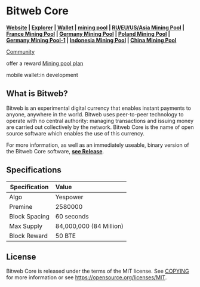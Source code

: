 Bitweb Core
=====================================

**[Website](http://www.bitwebcore.info/) | [Explorer](http://118.193.69.172:3002/)  | [Wallet](https://github.com/SACSaveCoin/BTE/releases) | [mining pool](http://118.193.69.172:8080/) | [RU/EU/US/Asia Mining Pool](https://pool.rplant.xyz/) | [France Mining Pool](https://pool-jg1000.fr/) | [Germany Mining Pool](http://miner123.win/) | [Poland Mining Pool](https://pool.coinsdev.pl/) | [Germany Mining Pool-1](https://murkapool.it/) | [Indonesia Mining Pool](https://idpool.xyz/) | [China Mining Pool](http://multi.walemo.com/)**

[Community](http://community.bitwebcore.info/)

offer a reward
[Mining pool plan](http://community.bitwebcore.info/d/1-mine-pool-construction-plan)

mobile wallet:in development


What is Bitweb?
------------------

Bitweb is an experimental digital currency that enables instant payments to
anyone, anywhere in the world. Bitweb uses peer-to-peer technology to operate
with no central authority: managing transactions and issuing money are carried
out collectively by the network. Bitweb Core is the name of open source
software which enables the use of this currency.

For more information, as well as an immediately useable, binary version of
the Bitweb Core software, **[see Release](https://github.com/SACSaveCoin/BTE/releases)**.

Specifications
------

| Specification          | Value                  |
| ---------------------- |:-----------------------|
| Algo                   | Yespower           |
| Premine                | 2580000               |
| Block Spacing          | 60 seconds             |
| Max Supply             | 84,000,000 (84 Million)|
| Block Reward           | 50  BTE           |

License
-------
 
Bitweb Core is released under the terms of the MIT license. See [COPYING](COPYING) for more
information or see https://opensource.org/licenses/MIT.
